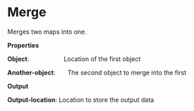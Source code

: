 # Merge

Merges two maps into one.

 **Properties**
 

**Object**:                      Location of the first object

**Another-object**:       The second object to merge into the first

 **Output**
 

**Output-location**: Location to store the output data
